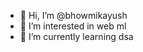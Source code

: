 - 👋 Hi, I’m @bhowmikayush
- 👀 I’m interested in web ml
- 🌱 I’m currently learning dsa

<!---
bhowmikayush/bhowmikayush is a ✨ special ✨ repository because its `README.md` (this file) appears on your GitHub profile.
You can click the Preview link to take a look at your changes.
--->
